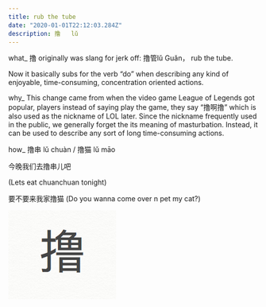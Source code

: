```yaml
---
title: rub the tube
date: "2020-01-01T22:12:03.284Z"
description: 撸   lǔ
---
```


what_
撸 originally was slang for jerk off: 撸管lǔ Guǎn， rub the tube. 

Now it basically subs for the verb “do” when describing any kind of enjoyable, time-consuming, concentration oriented actions.
 
why_
This change came from when the video game League of Legends got popular, players instead of saying play the game, they say “撸啊撸” which is also used as the nickname of LOL later. Since the nickname frequently used in the public, we generally forget the its meaning of masturbation. Instead, it can be used to describe any sort of long time-consuming actions.
 
how_
撸串 lǔ chuàn / 撸猫 lǔ māo 

今晚我们去撸串儿吧

(Lets eat chuanchuan tonight)

要不要来我家撸猫
(Do you wanna come over n pet my cat?)


![Chinese Salty Egg](./3.png)
